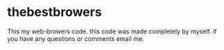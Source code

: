 # thebestbrowers
This my web-browers code. this code was made completely by myself. if you have any questions or comments email me. 
